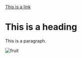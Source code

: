 <!DOCTYPE html>
<html>
<head>
  <title>HTML Elements Reference</title>
</head>
<body>
<a href="https://www.w3schools.com">This is a link</a>
<h1>This is a heading</h1>
<p>This is a paragraph.</p>
<img
  class="fit-picture"
  src="/shared-assets/images/examples/grapefruit-slice.jpg"
  alt="fruit" />

</body>
</html>
